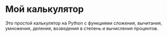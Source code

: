 # Мой калькулятор
Это простой калькулятор на Python с функциями сложения, вычитания, умножения, деления, возведения в степень и вычисления процентов.
